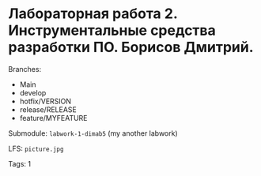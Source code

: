 # Лабораторная работа 2. Инструментальные средства разработки ПО. Борисов Дмитрий.


Branches:
- Main
- develop
- hotfix/VERSION
- release/RELEASE
- feature/MYFEATURE

Submodule: `labwork-1-dimab5` (my another labwork)

LFS: `picture.jpg`

Tags: 1
